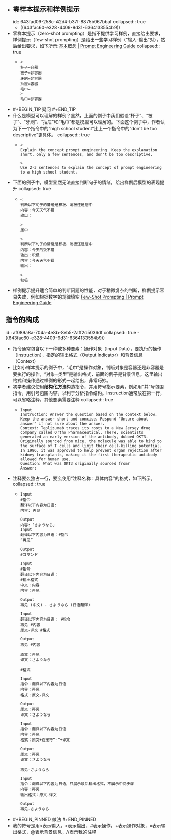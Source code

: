 - ## 零样本提示和样例提示
  id:: 643fad09-258c-42d4-b37f-8875b067bbaf
  collapsed:: true
	- ((643fac60-e328-4409-9d31-6364133554b9))
- 零样本提示（zero-shot prompting）是指不提供学习样例，直接给出要求，样例提示（few-shot prompting）是给出一些学习样例（“输入-输出”对），然后给出要求，如下所示 [基本概念 | Prompt Engineering Guide](https://www.promptingguide.ai/zh/introduction/basics)
  collapsed:: true
	- ```
	  <
	  杯子=容器
	  被子=非容器
	  牙刷=非容器
	  抽屉=容器
	  毛巾=
	  >
	  毛巾=非容器
	  ```
- #+BEGIN_TIP
  疑问
  #+END_TIP
- 什么是模型可以理解的样例？显然，上面的例子中我们假设“杯子”、“被子”、“牙刷”、“抽屉”和“毛巾”都是模型可以理解的。下面这个例子中，作者认为下一个指令中的“high school student”比上一个指令中的“don't be too descriptive”更具体。
  collapsed:: true
	- ``` 
	  <
	  Explain the concept prompt engineering. Keep the explanation short, only a few sentences, and don't be too descriptive.
	  
	  >
	  Use 2-3 sentences to explain the concept of prompt engineering to a high school student.
	  ```
- 下面的例子中，模型显然无法直接判断句子的情绪，给出样例后模型的表现提升
  collapsed:: true
	- ``` 
	  <
	  判断以下句子的情绪是积极、消极还是居中
	  内容：今天天气不错
	  输出：
	  
	  >
	  居中
	  
	  <
	  判断以下句子的情绪是积极、消极还是居中
	  内容：今天的饭不错
	  输出：积极
	  内容：今天天气不错
	  输出：
	  
	  >
	  积极
	  ```
- 样例提示提升适合简单的判断问题的性能，对于稍微复杂的判断，样例提示容易失效，例如根据数字的规律填空 [Few-Shot Prompting | Prompt Engineering Guide](https://www.promptingguide.ai/techniques/fewshot)
## 指令的构成
id:: af089a8a-704a-4e8b-8eb5-2aff2d5036df
collapsed:: true
	- ((643fac60-e328-4409-9d31-6364133554b9))
- 指令通常包含以下一种或多种要素：操作对象（Input Data），要执行的操作（Instruction），指定的输出格式（Output Indicator）和背景信息（Context）
- 比如小样本提示的例子中，“毛巾”是操作对象，判断对象是容器还是非容器是要执行的操作，“对象=类型”是输出格式，前面的例子是背景信息。这里输出格式和操作通过样例的形式一起给出，非常巧妙。
- 初学者建议使用**结构化方法**构造指令，并用符号指示要素，例如用“井”号包围指令，用引号包围内容，以利于分析指令结构。Instruction通常放在第一行，可以省略注释，其他要素需要注释
  collapsed:: true
	- ``` 
	  Input
	  Instruction: Answer the question based on the context below. Keep the answer short and concise. Respond "Unsure about answer" if not sure about the answer.
	  Context: Teplizumab traces its roots to a New Jersey drug company called Ortho Pharmaceutical. There, scientists generated an early version of the antibody, dubbed OKT3. Originally sourced from mice, the molecule was able to bind to the surface of T cells and limit their cell-killing potential. In 1986, it was approved to help prevent organ rejection after kidney transplants, making it the first therapeutic antibody allowed for human use.
	  Question: What was OKT3 originally sourced from?
	  Answer:
	  
	  ```
- 注释要么独占一行，要么使用“注释名称：具体内容”的格式，如下所示。
  collapsed:: true
	- ``` 
	  Input
	  #指令
	  翻译以下内容为日语:
	  内容: 再见
	  
	  Output
	  内容:「さようなら」
	  Input
	  翻译以下内容为日语：#指令
	  “再见”
	  
	  Output
	  #コマンド
	  
	  Input
	  #指令
	  翻译以下内容为日语：
	  #输出格式
	  中文：内容
	  内容：再见
	  
	  Output
	  再见 (中文) - さようなら (日语翻译)
	  
	  Input
	  翻译以下内容为日语： #指令
	  再见 #内容
	  原文-译文 #格式
	  
	  Output
	  再见 #内容
	  
	  原文：再见
	  译文：さようなら
	  
	  #格式
	  
	  Input
	  指令：翻译以下内容为日语
	  内容：再见
	  格式：原文-译文
	  
	  Output
	  原文：再见
	  译文：さようなら
	  
	  Input
	  指令：翻译以下内容为日语
	  内容：再见
	  格式：原文+连接符“-”+译文
	  
	  Output
	  原文：再见
	  译文：さようなら
	  
	  再见-さようなら
	  
	  Input
	  指令：翻译以下内容为日语，只展示最后输出格式，不展示中间步骤
	  内容：再见
	  输出格式：原文-译文
	  
	  Output
	  再见-さようなら
	  ```
- #+BEGIN_PINNED
  做法
  #+END_PINNED
- 我的符号是用<表示输入，>表示输出，\#表示操作，+表示操作对象，=表示输出格式，@表示背景信息，//表示我的注释